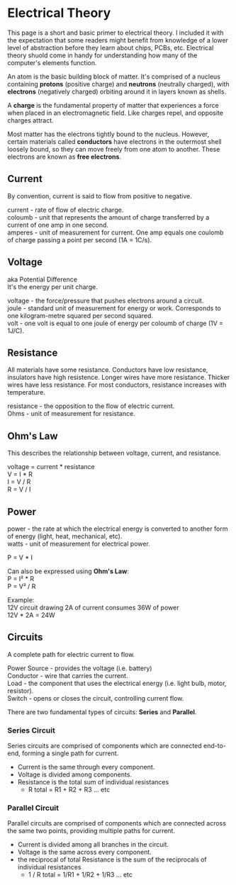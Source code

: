 # Electrical Theory
This page is a short and basic primer to electrical theory. I included it with the expectation that some readers might benefit from knowledge of a lower level of abstraction before they learn about chips, PCBs, etc. Electrical theory shuold come in handy for understanding how many of the computer's elements function.<br>

An atom is the basic building block of matter. It's comprised of a nucleus containing **protons** (positive charge) and **neutrons** (neutrally charged), with **electrons** (negatively charged) orbiting around it in layers known as shells.<br>

A **charge** is the fundamental property of matter that experiences a force when placed in an electromagnetic field. Like charges repel, and opposite charges attract.<br>

Most matter has the electrons tightly bound to the nucleus. However, certain materials called **conductors** have electrons in the outermost shell loosely bound, so they can move freely from one atom to another. These electrons are known as **free electrons**.

## Current
By convention, current is said to flow from positive to negative.<br>

current - rate of flow of electric charge.<br>
coloumb - unit that represents the amount of charge transferred by a current of one amp in one second.<br>
amperes - unit of measurement for current. One amp equals one coulomb of charge passing a point per second (1A = 1C/s).

## Voltage
aka Potential Difference<br>
It's the energy per unit charge.<br>

voltage - the force/pressure that pushes electrons around a circuit.<br>
joule - standard unit of measurement for energy or work. Corresponds to one kilogram-metre squared per second squared.<br>
volt - one volt is equal to one joule of energy per coloumb of charge (1V = 1J/C).

## Resistance
All materials have some resistance. Conductors have low resistance, insulators have high resistence. Longer wires have more resistance. Thicker wires have less resistance. For most conductors, resistance increases with temperature.<br>

resistance - the opposition to the flow of electric current.<br>
Ohms - unit of measurement for resistance. 

## Ohm's Law
This describes the relationship between voltage, current, and resistance.<br>

voltage = current * resistance<br>
V = I * R<br>
I = V / R<br>
R = V / I

## Power
power - the rate at which the electrical energy is converted to another form of energy (light, heat, mechanical, etc).<br>
watts - unit of measurement for electrical power.<br>

P = V * I

Can also be expressed using **Ohm's Law**:<br>
P = I² * R<br>
P = V² / R<br>

Example:<br>
12V circuit drawing 2A of current consumes 36W of power<br>
12V * 2A = 24W

## Circuits
A complete path for electric current to flow.<br>

Power Source - provides the voltage (i.e. battery)<br>
Conductor - wire that carries the current.<br>
Load - the component that uses the electrical energy (i.e. light bulb, motor, resistor).<br>
Switch - opens or closes the circuit, controlling current flow.<br>

There are two fundamental types of circuits: **Series** and **Parallel**.

### Series Circuit
Series circuits are comprised of components which are connected end-to-end, forming a single path for current. <br>
* Current is the same through every component. 
* Voltage is divided among components.
* Resistance is the total sum of individual resistances 
    * R total = R1 + R2 + R3 ... etc

### Parallel Circuit
Parallel circuits are comprised of components which are connected across the same two points, providing multiple paths for current.
* Current is divided among all branches in the circuit.
* Voltage is the same across every component.
* the reciprocal of total Resistance is the sum of the reciprocals of individual resistances 
    * 1 / R total = 1/R1 + 1/R2 + 1/R3 ... etc

